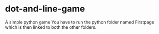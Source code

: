 # dot-and-line-game
A simple python game
You have to run the python folder named Firstpage which is then linked to both the other folders.
